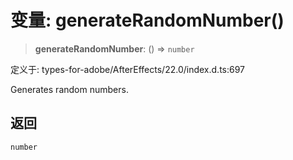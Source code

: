 # 变量: generateRandomNumber()

> **generateRandomNumber**: () => `number`

定义于: types-for-adobe/AfterEffects/22.0/index.d.ts:697

Generates random numbers.

## 返回

`number`
